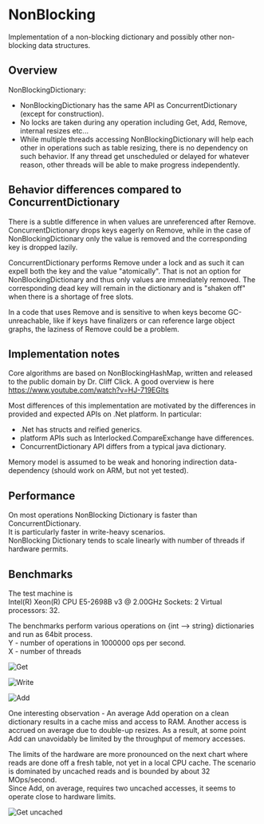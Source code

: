 # NonBlocking
Implementation of a non-blocking dictionary and possibly other non-blocking data structures.

## Overview

NonBlockingDictionary:

- NonBlockingDictionary has the same API as ConcurrentDictionary (except for construction).
- No locks are taken during any operation including Get, Add, Remove, internal resizes etc...
- While multiple threads accessing NonBlockingDictionary will help each other in operations such as table resizing, there is no dependency on such behavior. If any thread get unscheduled or delayed for whatever reason, other threads will be able to make progress independently.

## Behavior differences compared to ConcurrentDictionary
There is a subtle difference in when values are unreferenced after Remove. ConcurrentDictionary drops keys eagerly on Remove, while in the case of NonBlockingDictionary only the value is removed and the corresponding key is dropped lazily.  

ConcurrentDictionary performs Remove under a lock and as such it can expell both the key and the value "atomically". That is not an option for NonBlockingDictionary and thus only values are immediately removed. The corresponding dead key will remain in the dictionary and is "shaken off" when there is a shortage of free slots.

In a code that uses Remove and is sensitive to when keys become GC-unreachable, like if keys have finalizers or can reference large object graphs, the laziness of Remove could be a problem.

## Implementation notes
Core algorithms are based on NonBlockingHashMap, written and released to the public domain by Dr. Cliff Click.
A good overview is here https://www.youtube.com/watch?v=HJ-719EGIts

Most differences of this implementation are motivated by the differences in provided and expected APIs on .Net platform. In particular:
- .Net has structs and reified generics.
- platform APIs such as Interlocked.CompareExchange have differences.
- ConcurrentDictionary API differs from a typical java dictionary.

Memory model is assumed to be weak and honoring indirection data-dependency (should work on ARM, but not yet tested).

## Performance

On most operations NonBlocking Dictionary is faster than ConcurrentDictionary.  
It is particularly faster in write-heavy scenarios.  
NonBlocking Dictionary tends to scale linearly with number of threads if hardware permits.  

## Benchmarks

The test machine is  
	Intel(R) Xeon(R) CPU E5-2698B v3 @ 2.00GHz	Sockets:	2	Virtual processors:	32.

The benchmarks perform various operations on {int --> string} dictionaries and run as 64bit process.  
Y - number of operations in 1000000 ops per second.  
X - number of threads  

![Get](/../pictures//Graphs/Read.png?raw=true "Random Get")

![Write](/../pictures//Graphs/Write.png?raw=true "Random Write")

![Add](/../pictures//Graphs/Add.png?raw=true "Random Add")

One interesting observation - An average Add operation on a clean dictionary results in a cache miss and access to RAM. Another access is accrued on average due to double-up resizes. As a result, at some point Add can unavoidably be limited by the throughput of memory accesses. 

The limits of the hardware are more pronounced on the next chart where reads are done off a fresh table, not yet in a local CPU cache.
The scenario is dominated by uncached reads and is bounded by about 32 MOps/second.  
Since Add, on average, requires two uncached accesses, it seems to operate close to hardware limits.

![Get uncached](/../pictures//Graphs/ReadNocached.png?raw=true "Random Get fm Fresh table")




